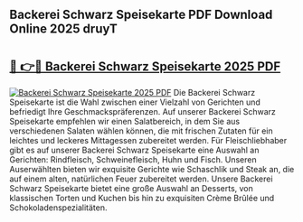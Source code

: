 ## Backerei Schwarz Speisekarte PDF Download Online 2025 druyT

# <h2><a href="http://gce6zfx.nevu.top/?p=Backerei+Schwarz+Speisekarte">🔗 👉🔴 Backerei Schwarz Speisekarte 2025 PDF</a></h2>

[![Backerei Schwarz Speisekarte 2025 PDF](https://i.imgur.com/dBaPXMq.png)](http://gce6zfx.nevu.top/?p=Backerei+Schwarz+Speisekarte)
Die Backerei Schwarz Speisekarte ist die Wahl zwischen einer Vielzahl von Gerichten und befriedigt Ihre Geschmackspräferenzen. Auf unserer Backerei Schwarz Speisekarte empfehlen wir einen Salatbereich, in dem Sie aus verschiedenen Salaten wählen können, die mit frischen Zutaten für ein leichtes und leckeres Mittagessen zubereitet werden. Für Fleischliebhaber gibt es auf unserer Backerei Schwarz Speisekarte eine Auswahl an Gerichten: Rindfleisch, Schweinefleisch, Huhn und Fisch. Unseren Auserwählten bieten wir exquisite Gerichte wie Schaschlik und Steak an, die auf einem alten, natürlichen Feuer zubereitet werden. Unsere Backerei Schwarz Speisekarte bietet eine große Auswahl an Desserts, von klassischen Torten und Kuchen bis hin zu exquisiten Crème Brûlée und Schokoladenspezialitäten.
